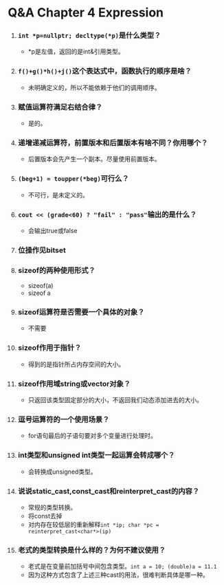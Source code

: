 # Q&A Chapter 4 Expression

1. ### `int *p=nullptr; decltype(*p)`是什么类型？

   + *p是左值，返回的是int&引用类型。

2. ### `f()+g()*h()+j()`这个表达式中，函数执行的顺序是啥？

   + 未明确定义的，所以不能依赖于他们的调用顺序。

3. ### 赋值运算符满足右结合律？

   + 是的。

4. ### 递增递减运算符，前置版本和后置版本有啥不同？你用哪个？

   + 后置版本会先产生一个副本。尽量使用前置版本。

5. ### `(beg+1) = toupper(*beg)`可行么？

   + 不可行，是未定义的。

6. ### `cout << (grade<60) ? "fail" : "pass"`输出的是什么？

   + 会输出true或false

7. ### 位操作见bitset

8. ### sizeof的两种使用形式？

   + sizeof(a)
   + sizeof a

9. ### sizeof运算符是否需要一个具体的对象？

   + 不需要

10. ### sizeof作用于指针？

    + 得到的是指针所占内存空间的大小。

11. ### sizeof作用域string或vector对象？

    + 只返回该类型固定部分的大小，不返回我们动态添加进去的大小。

12. ### 逗号运算符的一个使用场景？

    + for语句最后的子语句要对多个变量进行处理时。

13. ### int类型和unsigned int类型一起运算会转成哪个？

    + 会转换成unsigned类型。

14. ### 说说static_cast,const_cast和reinterpret_cast的内容？

    + 常规的类型转换。
    + 将const去掉
    + 对内存在较低层的重新解释`int *ip; char *pc = reinterpret_cast<char*>(ip)`

15. ### 老式的类型转换是什么样的？为何不建议使用？

    + 老式是在变量前加括号中间包含类型。`int a = 10; (double)a = 11.1`
    + 因为这种方式包含了上述三种cast的用法，很难判断具体是哪一种。